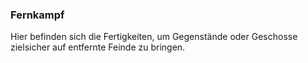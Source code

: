 ### Fernkampf

Hier befinden sich die Fertigkeiten, um Gegenstände oder Geschosse zielsicher auf entfernte Feinde zu bringen.

